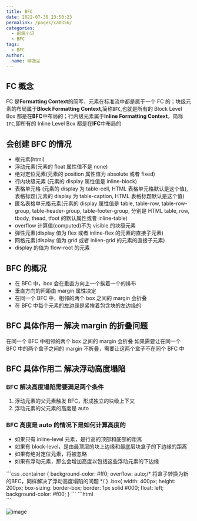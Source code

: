 ```yaml
---
title: BFC
date: 2022-07-30 23:50:23
permalink: /pages/ca0356/
categories:
  - 前端小记
  - BFC
tags:
  - BFC
author:
  name: 柳逸尘
---
```


## FC 概念

FC 是**Formatting Context**的简写，元素在标准流中都是属于一个 FC 的；块级元素的布局属于**Block Formatting Context**,简称`BFC`,也就是所有的 Block Level Box 都是在**BFC**中布局的；行内级元素属于**Inline Formatting Context**，简称`IFC`,即所有的 Inline Level Box 都是在**IFC**中布局的

## 会创建 BFC 的情况

- 根元素(html)
- 浮动元素(元素的 float 属性值不是 none)
- 绝对定位元素(元素的 position 属性值为 absolute 或者 fixed)
- 行内块级元素 (元素的 display 属性值是 inline-block)
- 表格单元格 (元素的 display 为 table-cell, HTML 表格单元格默认是这个值), 表格标题(元素的 display 为 table-caption, HTML 表格标题默认是这个值)
- 匿名表格单元格元素(元素的 display 属性值是 table, table-row, table-row-group, table-header-group, table-footer-group, 分别是 HTML table, row, tbody, thead, tfoot 的默认属性或者 inline-table)
- overflow 计算值(computed)不为 visible 的块级元素
- 弹性元素(display 值为 flex 或者 inline-flex 的元素的直接子元素)
- 网格元素(display 值为 grid 或者 inlien-grid 的元素的直接子元素)
- display 的值为 flow-root 的元素

## BFC 的概况

- 在 BFC 中，box 会在垂直方向上一个挨着一个的排布
- 垂直方向的间距由 margin 属性决定
- 在同一个 BFC 中，相邻的两个 box 之间的 margin 会折叠
- 在 BFC 中每个元素的左边缘是紧挨着包含块的左边缘的

## BFC 具体作用一 解决 margin 的折叠问题

在同一个 BFC 中相邻的两个 box 之间的 margin 会折叠
如果需要让在同一个 BFC 中的两个盒子之间的 margin 不折叠，需要让这两个盒子不在同个 BFC 中

## BFC 具体作用二 解决浮动高度塌陷

### BFC 解决高度塌陷需要满足两个条件

1. 浮动元素的父元素触发 BFC，形成独立的块级上下文
2. 浮动元素的父元素的高度是 auto

### BFC 高度是 auto 的情况下是如何计算高度的

- 如果只有 inline-level 元素，是行高的顶部和底部的距离
- 如果有 block-level，是由最顶层的块上边缘和最底层块盒子的下边缘的距离
- 如果有绝对定位元素，将被忽略
- 如果有浮动元素，那么会增加高度以包括这些浮动元素的下边缘

<code-group>
  <code-block title="CSS" active>
  ```css
  .container {
    background-color: #ff0;
    overflow: auto;/* 将盒子转换为新的BFC，同样解决了浮动高度塌陷的问题 */
  }
  .box{
    width: 400px;
    height: 200px;
    box-sizing: border-box;
    border: 1px solid #000;
    float: left;
    background-color: #f00;
  }
  ```
  </code-block>

  <code-block title="HTML">
  ```html
  <div class="container">
    <div class="box"></div>
    <div class="box"></div>
    <div class="box"></div>
    <div class="box"></div>
    <div class="box"></div>
    <div class="box"></div>
    <div class="box"></div>
  </div>
  ```
  </code-block>
</code-group>

![image](https://cdn.staticaly.com/gh/liuyichens/blog_img@main/image.vehc45i9j6o.webp)